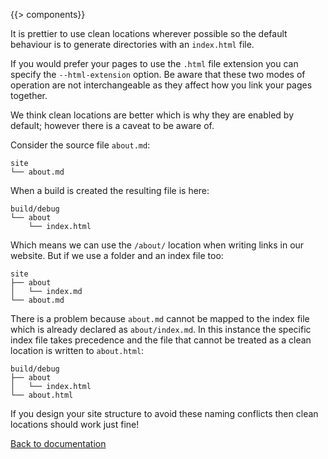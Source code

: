{{> components}}

It is prettier to use clean locations wherever possible so the default behaviour is to generate directories with an `index.html` file.

If you would prefer your pages to use the `.html` file extension you can specify the `--html-extension` option. Be aware that these two modes of operation are not interchangeable as they affect how you link your pages together.

We think clean locations are better which is why they are enabled by default; however there is a caveat to be aware of.

Consider the source file `about.md`:

```
site
└── about.md
```

When a build is created the resulting file is here:

```
build/debug
└── about
    └── index.html
```

Which means we can use the `/about/` location when writing links in our website. But if we use a folder and an index file too:

```
site
├── about
│   └── index.md
└── about.md
```

There is a problem because `about.md` cannot be mapped to the index file which is already declared as `about/index.md`. In this instance the specific index file takes precedence and the file that cannot be treated as a clean location is written to `about.html`:

```
build/debug
├── about
│   └── index.html
└── about.html
```

If you design your site structure to avoid these naming conflicts then clean locations should work just fine!

[Back to documentation](..)
